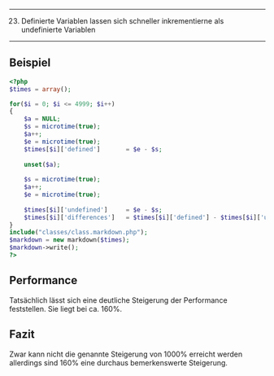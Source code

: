 -----
23. Definierte Variablen lassen sich schneller inkrementierne als undefinierte Variablen
-----

Beispiel
--------
```php
<?php
$times = array();

for($i = 0; $i <= 4999; $i++)
{
	$a = NULL;
	$s = microtime(true);
	$a++;
	$e = microtime(true);
	$times[$i]['defined']		= $e - $s;
	
	unset($a);
	
	$s = microtime(true);
	$a++;
	$e = microtime(true);
	
	$times[$i]['undefined']		= $e - $s;
	$times[$i]['differences']	= $times[$i]['defined'] - $times[$i]['undefined'];
}
include("classes/class.markdown.php");
$markdown = new markdown($times);
$markdown->write();
?>
```

Performance
-----------
Tatsächlich lässt sich eine deutliche Steigerung der Performance feststellen. Sie liegt bei ca. 160%.

Fazit
------
Zwar kann nicht die genannte Steigerung von 1000% erreicht werden allerdings sind 160% eine durchaus bemerkenswerte Steigerung.